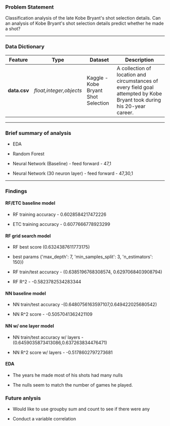 ### Problem Statement
Classification analysis of the late Kobe Bryant's shot selection details. Can an analysis of Kobe Bryant's shot selection details predict whether he made a shot?

---

### Data Dictionary

|Feature|Type|Dataset|Description|
|---|---|---|---|
|**data.csv**|*float,integer,objects*|Kaggle - Kobe Bryant Shot Selection|A collection of location and circumstances of every field goal attempted by Kobe Bryant took during his 20-year career. | 

---

### Brief summary of analysis

* EDA

* Random Forest

* Neural Network (Baseline) - feed forward - 47,1

* Neural Network (30 neuron layer) - feed forward - 47,30,1

---

### Findings

#### RF/ETC baseline model

* RF training accuracy - 0.6028584217472226

* ETC training accuracy - 0.6077666778923299

#### RF grid search model

* RF best score (0.6324387611773175) 

* best params {'max_depth': 7, 'min_samples_split': 3, 'n_estimators': 150})


* RF train/test accuracy - (0.6385196768308574, 0.6297068403908794)


* RF R^2 - -0.5823782534283344

#### NN baseline model

* NN train/test accuracy -(0.6480756163597107,0.649422025680542)


* NN R^2 score - -0.5057041362421109

#### NN w/ one layer model

* NN train/test accuracy w/ layers - (0.6459035873413086,0.637263834476471)


* NN R^2 score w/ layers - -0.5178602797273681


#### EDA

* The years he made most of his shots had many nulls

* The nulls seem to match the number of games he played. 


### Future anlysis

* Would like to use groupby sum and count to see if there were any 

* Conduct a variable correlation
